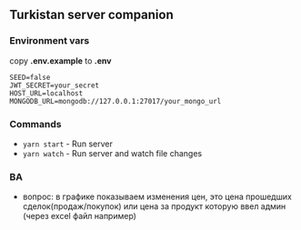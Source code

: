 ## Turkistan server companion


### Environment vars
copy __.env.example__ to __.env__

    SEED=false
    JWT_SECRET=your_secret
    HOST_URL=localhost
    MONGODB_URL=mongodb://127.0.0.1:27017/your_mongo_url


### Commands

- `yarn start` - Run server
- `yarn watch` - Run server and watch file changes

### BA

- вопрос: в графике показываем изменения цен, это цена прошедших сделок(продаж/покупок) или цена за продукт которую ввел админ (через excel файл например)